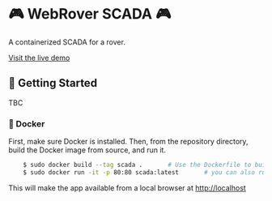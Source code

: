 # 🎮 WebRover SCADA 🎮

A containerized SCADA for a rover.

[Visit the live demo](https://scada.teoo.io)

## 📍 Getting Started
TBC

### 🐳 Docker
First, make sure Docker is installed. Then, from the repository directory, build the Docker image from source, and run it.

```BASH
    $ sudo docker build --tag scada .       # Use the Dockerfile to build a docker container using the source
    $ sudo docker run -it -p 80:80 scada:latest       # you can also run the container detached by using -d instead of -it
```
This will make the app available from a local browser at [http://localhost](http://localhost)
